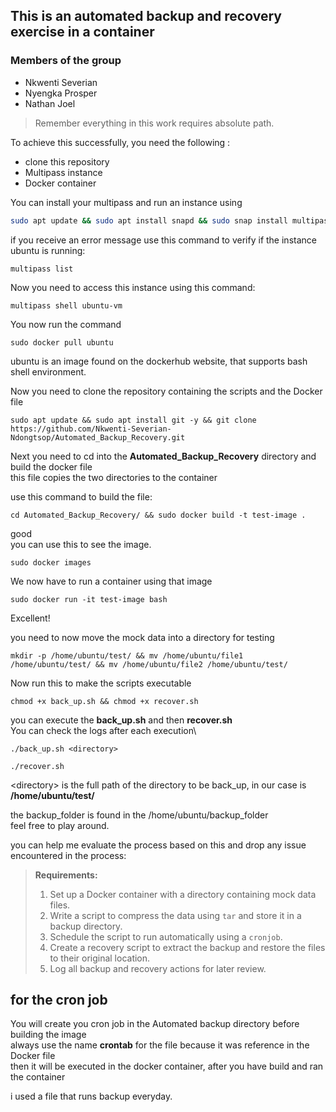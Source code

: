 ## This is an automated backup and recovery exercise in a container
### Members of the group
- Nkwenti Severian
- Nyengka Prosper
- Nathan Joel
> Remember everything in this work requires absolute path.

To achieve this successfully, you need the following :

- clone this repository
- Multipass instance
- Docker container

You can install your multipass and run an instance using
```sh
sudo apt update && sudo apt install snapd && sudo snap install multipass && multipass launch docker --name ubuntu-vm
```
if you receive an error message use this command to verify if the instance ubuntu is running:
```
multipass list
```

Now you need to access this instance using this command:

```
multipass shell ubuntu-vm
```

You now run the command
```
sudo docker pull ubuntu
```
ubuntu is an image found on the dockerhub website, that supports bash shell environment.

Now you need to clone the repository containing the scripts and the Docker file 


```
sudo apt update && sudo apt install git -y && git clone https://github.com/Nkwenti-Severian-Ndongtsop/Automated_Backup_Recovery.git
```

Next you need to cd into the **Automated_Backup_Recovery** directory and build the docker file\
this file copies the two directories to the container 

use this command to build the file:

```
cd Automated_Backup_Recovery/ && sudo docker build -t test-image .
```

good\
you can use this to see the image. 
```
sudo docker images
```

We now have to run a container using that image

```
sudo docker run -it test-image bash
```

Excellent!

you need to now move the mock data into a directory for testing


```
mkdir -p /home/ubuntu/test/ && mv /home/ubuntu/file1 /home/ubuntu/test/ && mv /home/ubuntu/file2 /home/ubuntu/test/
```

Now run this to make the scripts executable

```
chmod +x back_up.sh && chmod +x recover.sh
```
you can execute the **back_up.sh** and then **recover.sh**\
You can check the logs after each execution\

```
./back_up.sh <directory>
```
```
./recover.sh
```
\<directory> is the full path of the directory to be back_up, in our case is **/home/ubuntu/test/**


the backup_folder is found in the /home/ubuntu/backup_folder\
feel free to play around.

you can help me evaluate the process based on this and drop any issue encountered in the process:
>**Requirements:**
>1. Set up a Docker container with a directory containing mock data files.
>2. Write a script to compress the data using `tar` and store it in a backup directory.
>3. Schedule the script to run automatically using a `cronjob`.
>4. Create a recovery script to extract the backup and restore the files to their original location.
>5. Log all backup and recovery actions for later review.

## for the cron job

You will create you cron job in the Automated backup directory before building the image\
always use the name **crontab** for the file because it was reference in the Docker file\
then it will be executed in the docker container, after you have build and ran the container

i used a file that runs backup everyday.

